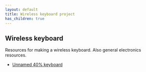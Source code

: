 ```yaml
---
layout: default
title: Wireless keyboard project
has_children: true
---
```


## Wireless keyboard

Resources for making a wireless keyboard.
Also general electronics resources.

- [Unnamed 40% keyboard](60_case_keyboard/README.md)
